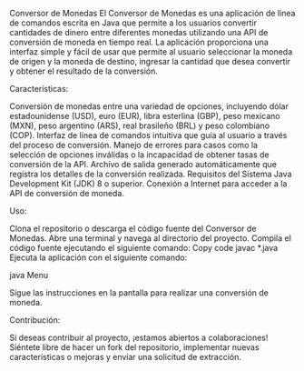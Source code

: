 Conversor de Monedas
El Conversor de Monedas es una aplicación de línea de comandos escrita en Java que permite a los usuarios convertir cantidades de dinero entre diferentes monedas utilizando una API de conversión de moneda en tiempo real. La aplicación proporciona una interfaz simple y fácil de usar que permite al usuario seleccionar la moneda de origen y la moneda de destino, ingresar la cantidad que desea convertir y obtener el resultado de la conversión.

Características: 

Conversión de monedas entre una variedad de opciones, incluyendo dólar estadounidense (USD), euro (EUR), libra esterlina (GBP), peso mexicano (MXN), peso argentino (ARS), real brasileño (BRL) y peso colombiano (COP).
Interfaz de línea de comandos intuitiva que guía al usuario a través del proceso de conversión.
Manejo de errores para casos como la selección de opciones inválidas o la incapacidad de obtener tasas de conversión de la API.
Archivo de salida generado automáticamente que registra los detalles de la conversión realizada.
Requisitos del Sistema
Java Development Kit (JDK) 8 o superior.
Conexión a Internet para acceder a la API de conversión de moneda.

Uso:
 
Clona el repositorio o descarga el código fuente del Conversor de Monedas.
Abre una terminal y navega al directorio del proyecto.
Compila el código fuente ejecutando el siguiente comando:
Copy code
javac *.java
Ejecuta la aplicación con el siguiente comando:

java Menu

Sigue las instrucciones en la pantalla para realizar una conversión de moneda.

Contribución:

Si deseas contribuir al proyecto, ¡estamos abiertos a colaboraciones! Siéntete libre de hacer un fork del repositorio, implementar nuevas características o mejoras y enviar una solicitud de extracción.
